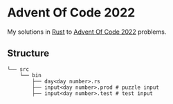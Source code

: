 # Advent Of Code 2022
My solutions in [Rust](https://www.rust-lang.org/) to [Advent Of Code 2022](https://adventofcode.com/2022) problems.

## Structure
```
└── src
    └── bin
        ├── day<day number>.rs
        ├── input<day number>.prod # puzzle input
        ├── input<day number>.test # test input

```
